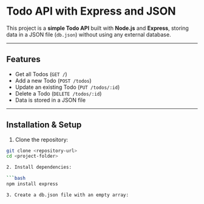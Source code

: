 # Todo API with Express and JSON

This project is a **simple Todo API** built with **Node.js** and **Express**, storing data in a JSON file (`db.json`) without using any external database.

---

## Features

- Get all Todos (`GET /`)
- Add a new Todo (`POST /todos`)
- Update an existing Todo (`PUT /todos/:id`)
- Delete a Todo (`DELETE /todos/:id`)
- Data is stored in a JSON file

---

## Installation & Setup

1. Clone the repository:

```bash
git clone <repository-url>
cd <project-folder>

2. Install dependencies:

```bash
npm install express

3. Create a db.json file with an empty array:
